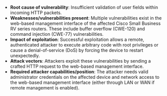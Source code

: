 - **Root cause of vulnerability**: Insufficient validation of user fields within incoming HTTP packets.
- **Weaknesses/vulnerabilities present**: Multiple vulnerabilities exist in the web-based management interface of the affected Cisco Small Business RV series routers. These include buffer overflow (CWE-120) and command injection (CWE-77) vulnerabilities.
- **Impact of exploitation**: Successful exploitation allows a remote, authenticated attacker to execute arbitrary code with root privileges or cause a denial-of-service (DoS) by forcing the device to restart unexpectedly.
- **Attack vectors**: Attackers exploit these vulnerabilities by sending a crafted HTTP request to the web-based management interface.
- **Required attacker capabilities/position**: The attacker needs valid administrator credentials on the affected device and network access to the web-based management interface (either through LAN or WAN if remote management is enabled).